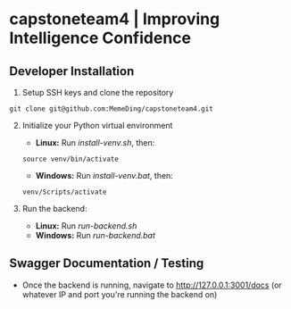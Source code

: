 # capstoneteam4 | Improving Intelligence Confidence

## Developer Installation
1. Setup SSH keys and clone the repository
```
git clone git@github.com:MemeDing/capstoneteam4.git
```
2. Initialize your Python virtual environment
    * **Linux:** Run *install-venv.sh*, then:
    ```
    source venv/bin/activate
    ```
    * **Windows:** Run *install-venv.bat*, then:
    ```
    venv/Scripts/activate
    ```

3. Run the backend:
    * **Linux:** Run *run-backend.sh*
    * **Windows:** Run *run-backend.bat*

## Swagger Documentation / Testing
* Once the backend is running, navigate to http://127.0.0.1:3001/docs (or whatever IP and port you're running the backend on)